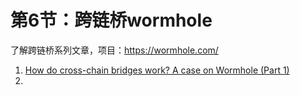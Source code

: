 # 第6节：跨链桥wormhole

了解跨链桥系列文章，项目：https://wormhole.com/

1. [How do cross-chain bridges work? A case on Wormhole (Part 1)](https://medium.com/coinmonks/how-do-cross-chain-bridges-work-a-case-on-wormhole-part-1-37c8de2cf2e4)
2. 
